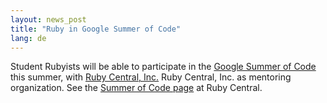 ```yaml
---
layout: news_post
title: "Ruby in Google Summer of Code"
lang: de
---
```


Student Rubyists will be able to participate in the [Google Summer of
Code][1] this summer, with [Ruby Central, Inc.][2] Ruby Central, Inc. as
mentoring organization. See the [Summer of Code page][3] at Ruby
Central.



[1]: http://code.google.com/soc/ 
[2]: http://www.rubycentral.org 
[3]: http://www.rubycentral.org/soc2006 
